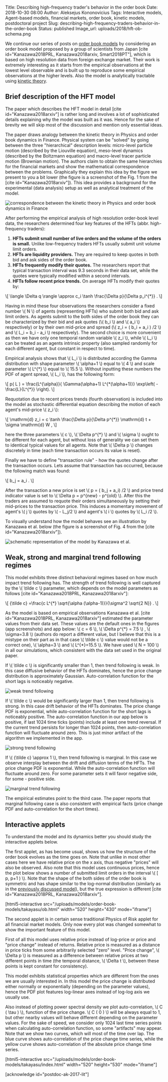 Title: Describing high-frequency trader's behavior in the order book
Date: 2018-10-30 08:00
Author: Aleksejus Kononovicius
Tags: Interactive models, Agent-based models, financial markets, order book, kinetic models, postdoctoral project
Slug: describing-high-frequency-traders-behavior-in-the-order-book
Status: published
Image_url: uploads/2018/hft-ob-schema.png

We continue our series of posts on [order book models](/tag/order-book/) by
considering an order book model proposed by a group of scientists from Japan
[cite id="Kanazawa2018PRL, Kanazawa2018arxiv, Smart2018PT"], which is based
on high resolution
data from foreign exchange market. Their work is extremely interesting as
it starts from the empirical observations at the lowest level observable and
is built up to reproduce some empirical observations at the higher levels.
Also the model is analytically tractable using [kinetic theory](/tag/kinetic-models/).<!--more-->

## Brief description of the HFT model

The paper which describes the HFT model in detail [cite id="Kanazawa2018arxiv"] is
rather long and involves a lot of sophisticated details explaining why the model
was built as it was. Hence for the sake of brevity we will skip most of the
discussion and mention only essential ideas.

The paper draws analogy between the kinetic theory in Physics and order book
dynamics in Finance. Physical system can be "solved" by going between the three
"hierarchical" description levels: micro-level particle motion (described by the
Liouville equation), meso-level dynamics (described by the Boltzmann equation)
and macro-level tracer particle motion (Brownian motion). The authors claim to
obtain the same hierarchies for the financial markets and show the mathematical
correspondence between the problems. Graphically they explain this idea by the
figure we present to you a bit lower (the figure is a screenshot of the Fig. 1
from the [cite id="Kanazawa2018arxiv"]). This idea provides a background
for the experimental (data analysis) setup as well as analytical treatment
of the model.

![correspondence between the kinetic theory in Physics and order book dynamics in Finance](/uploads/2018/hft-ob-correspondence.png "The main idea of the model as illustrated by Kanazawa et al.")

After performing the empirical analysis of high resolution order-book level data,
the researchers determined four key features of the HFTs (abbr. high-frequency
traders):

1. **HFTs submit small number of live orders and the volume of the orders is small.**
Unlike low-frequency traders HFTs usually submit unit volume limit orders.
1. **HFTs are liquidity providers.** They are required to keep quotes in both bid
and ask sides of the order book.
1. **HFTs frequently modify their quotes.** The researchers report that typical
transaction interval was 9.3 seconds in their data set, while the quotes were
typically modified within a second intervals.
1. **HFTs follow recent price trends.** On average HFTs modify their quotes by:

\\\[ \\langle \\Delta q \\rangle \\approx c\_i \\tanh \\frac{\\Delta p}{\\Delta p\_i^{\*}} . \\\]

Having in mind these four observations the researchers consider a fixed number \\\( N \\\)
of agents (representing HFTs) who submit both bid and ask limit orders. As agents submit
to the both sides of the order book they can be characterized by their bid and ask quotes
(\\\( b\_i \\\) and \\\( a\_i \\\) respectively) or by their own mid-price and spread
(\\\( z\_i = \( b\_i + a\_i \) /2 \\\) and \\\( L\_i = b\_i - a\_i \\\) respectively). The second
choice is more convenient as then we have only one temporal random variable \\\( z\_i \\\),
while \\\( L\_i \\\) can be treated as an agents intrinsic property (also sampled randomly
for each different agent, but constant in respect to time).

Empirical analysis shows that \\\( L\_i \\\) is distributed according the Gamma
distribution with shape parameter \\\( \alpha+1 \\\) equal to \\\( 4 \\\) and
scale parameter \\\( L^{\*} \\\) equal to \\\( 15.5 \\\). Without inputting these
numbers the PDF of agent spread, \\\( L\_i \\\), has the following form:

\\\[ p\( L \) = \\frac{L^{\\alpha}}{ \\Gamma\(\\alpha+1\) L^{\*\(\\alpha+1\)}} \\exp\\left\( - \\frac{L}{L^{\*}} \\right\). \\\]

Requotation due to recent prices trends (fourth observation) is included into
the model as stochastic differential equation describing the motion of
each agent's mid-price \\\( z\_i \\\):

\\\[ \\mathrm{d} z\_i = c \\tanh \\frac{\\Delta p}{\\Delta p^{\*}} \\mathrm{d} t + \\sigma \\mathrm{d} W , \\\]

here the three parameters \\\( c \\\), \\\( \\Delta p^{\*} \\\) and \\\( \\sigma \\\)
ought to be different for each agent, but without loss of generality we can set them
to identical typical values for all agents. Note that \\\( \\Delta p \\\) changes
discretely in time (each time transaction occurs its value is reset).

Finally we have to define "transaction rule" - how the quotes change after the
transaction occurs. Lets assume that transaction has occurred, because the following
match was found:

\\\[ b\_j = a\_i . \\\]

After the transaction a new price is set \\\( p = \( b\_j + a\_i\) /2 \\\) and price
trend indicator value is set to \\\( \\Delta p = p^{new} - p^{old} \\\). After this
the traders are assumed to requote their orders simultaneously by setting their
mid-prices to the transaction price. This induces a momentary movement of agent's \\\( j \\\)
quotes by \\\( - L\_j/2 \\\) and agent's \\\( i \\\) quotes by \\\( L\_i /2 \\\).

To visually understand how the model behaves see an illustration by Kanazawa et al.
below (the figure is a screenshot of Fig. 4 from the [cite id="Kanazawa2018arxiv"]).

![schematic representation of the model by Kanazawa et al.](/uploads/2018/hft-ob-schema.png "Schematic representation of the model as illustrated by Kanazawa et al.")

## Weak, strong and marginal trend following regimes

This model exhibits three distinct behavioral regimes based on how much impact
trend following has. The strength of trend following is well captured by the
\\\( \\tilde c \\\) parameter, which depends on the model parameters as follows [cite id="Kanazawa2018PRL, Kanazawa2018arxiv"]:

\\\[ {\\tilde c} =\\frac{c L^{\*} \\sqrt{\\alpha \(\\alpha-1\)}}{\\sigma^2 \\sqrt{2 N}} . \\\]

As the model is based on empirical observations Kanazawa et al. [cite id="Kanazawa2018PRL, Kanazawa2018arxiv"]
estimated the parameter values from their data set. These values are the default ones
in the figures (app screenshots) and app below: \\\( c = 6 \\\), \\\( \\Delta p^{\*} = 7.5 \\\) ,
\\\( \\sigma=3.8 \\\) (authors do report a different value, but I believe that
this is a mistype on their part as in that case \\\( \\tilde c \\\) value would
not be a correct one), \\\( \\alpha=3 \\\) and \\\( L^{\*}=15.5 \\\). We have used
\\\( N = 100 \\\) in all our simulations, which consistent with the data set
used in the original paper.

If \\\( \\tilde c \\\) is significantly smaller than 1, then trend following is weak.
In this case diffusive behavior of the HFTs dominates, hence the price change
distribution is approximately Gaussian. Auto-correlation function for the short lags
is noticeably negative.

![weak trend following](/uploads/2018/hft-ob-weak.png "Weak trend following (default parameters, except \\\( \\sigma=14.5 \\\)).")

If \\\( \\tilde c \\\) would be significantly larger than 1, then trend following is
strong. In this case drift behavior of the HFTs dominates. The price change PDF
is exponential, while auto-correlation function for the short lags is noticeably
positive. The auto-correlation function in our app below is positive, if last
1024 time ticks (points) include at least one trend reversal. If the current trend
persists for longer than 1024 points, then auto-correlation function will fluctuate
around zero. This is just minor artifact of the algorithm we implemented in the app.

![strong trend following](/uploads/2018/hft-ob-strong.png "Strong trend following (default parameters, except \\\( \\sigma=1.8 \\\)).")

If \\\( {\\tilde c} \\approx 1 \\\), then trend following is marginal. In this case
we observe interplay between the drift and diffusion terms of the HFTs. The price
change PDF is exponential. While the auto-correlation function will fluctuate around
zero. For some parameter sets it will favor negative side, for some - positive side.

![marginal trend following](/uploads/2018/hft-ob-marginal.png "Marginal trend following (default parameters).")

The empirical estimates point to the third case. The paper reports that marginal
following case is also consistent with empirical facts (price change PDF and
auto-correlation for the short times).

## Interactive applets

To understand the model and its dynamics better you should study the interactive
applets below.

The first applet, as has become usual, shows us how the structure of the order
book evolves as the time goes on. Note that unlike in most other cases here we
have relative price on the x axis, thus negative "prices" will also be observed.
Also note that this model uses continuous prices, hence the plot below shows
a number of submitted limit orders in the interval \\\( \[ p, p+1 \) \\\). Note
that the shape of the both sides of the order book is symmetric and has shape
similar to the log-normal distribution (similarly as in the
[previously discussed model]({filename}/articles/2018/preis-order-book-model.md)),
but the true expression is different [cite id="Kanazawa2018PRL, Kanazawa2018arxiv"].

[html5-interactive
src="/uploads/models/order-book-models/takayasu/ob.html"
width="520" height="430" mode="iframe"]

The second applet is in certain sense traditional Physics of Risk applet for all
financial market models. Only now every plot was changed somewhat to show the
important feature of this model.

First of all this model uses relative price instead of log-price or price and
"price change" instead of returns. Relative price is measured as a distance in
price ticks from some arbitrarily selected "zero" level. "Price change",
\\\( \\Delta p \\\) is measured as a difference between relative prices at two
different points in time (the temporal distance, \\\( \\Delta t \\\), between
these points is kept constant for consistency).

This model exhibits statistical properties which are different from the ones
we are usually interested in. In this model the price change is distributed
either normally or exponentially (depending on the parameter values), hence
the PDF plot features log-linear axes instead of log-log axis we usually use.

Also instead of plotting power spectral density we plot auto-correlation,
\\\( C \( \\tau \) \\\), function of the price change. \\\( C \( 0 \) \\\)
will be always equal to 1, but other nearby values will behave different depending
on the parameter values. For the sake of speed, we consider only 1024 last
time series points when calculating auto-correlation function, so some
"artifacts" may appear. Note that we show two curves, which will most of the time
over lap. The blue curve shows auto-correlation of the price change time series,
while the yellow curve shows auto-correlation of the absolute price change time
series.

[html5-interactive
src="/uploads/models/order-book-models/takayasu/index.html" width="520"
height="530" mode="iframe"]

[acknowledge id="postdoc-ak-2017-lit"]
